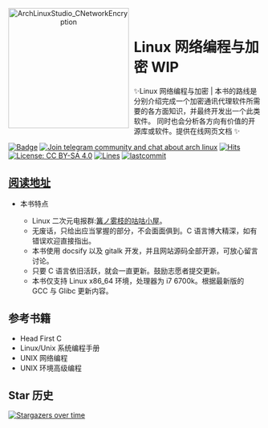 <p align="center">
<img width="240" height="240" align="left" style="float: left; margin: 0 10px 0 0;" src="https://upload.wikimedia.org/wikipedia/commons/thumb/3/35/The_C_Programming_Language_logo.svg/800px-The_C_Programming_Language_logo.svg.png" alt="ArchLinuxStudio_CNetworkEncryption"/>
</br>
<h1>Linux 网络编程与加密 WIP</h1> 
✨Linux 网络编程与加密 | 本书的路线是分别介绍完成一个加密通讯代理软件所需要的各方面知识，并最终开发出一个此类软件。 同时也会分析各方向有价值的开源库或软件。提供在线网页文档 ✨

</p>

[![Badge](https://img.shields.io/badge/link-CProgrammingEssence-%230088cc.svg)](https://archlinuxstudio.github.io/CNetworkEncryption)
[![Join telegram community and chat about arch linux](https://img.shields.io/discord/308323056592486420?label=&logo=telegram&logoColor=ffffff&color=7389D8&labelColor=6A7EC2&cacheSeconds=60)](https://t.me/kdwu1fan)
[![Hits](https://hits.seeyoufarm.com/api/count/incr/badge.svg?url=https%3A%2F%2Fgithub.com%2FArchLinuxStudio%2FCProgrammingEssence&count_bg=%2379C83D&title_bg=%23555555&icon=&icon_color=%23E7E7E7&title=hits&edge_flat=false)](https://hits.seeyoufarm.com)
[![License: CC BY-SA 4.0](https://img.shields.io/badge/License-CC%20BY--SA%204.0-lightgrey.svg)](https://creativecommons.org/licenses/by-sa/4.0/)
[![Lines](https://img.shields.io/tokei/lines/github/ArchLinuxStudio/CNetworkEncryption)](https://img.shields.io/tokei/lines/github/ArchLinuxStudio/CNetworkEncryption)
[![lastcommit](https://img.shields.io/github/last-commit/ArchLinuxStudio/CNetworkEncryption)](https://img.shields.io/github/last-commit/ArchLinuxStudio/CNetworkEncryption)

<!-- shields not support telegram online count now, use sample discord instead temporarily -->

## [阅读地址](https://archlinuxstudio.github.io/LinuxNetworkProgrammingAndEncryption/#/)

- 本书特点

  - Linux 二次元电报群:[篝ノ雾枝的咕咕小屋](https://t.me/kdwu1fan)。
  - 无废话，只给出应当掌握的部分，不会面面俱到。C 语言博大精深，如有错误欢迎直接指出。
  - 本书使用 docsify 以及 gitalk 开发，并且网站源码全部开源，可放心留言讨论。
  - 只要 C 语言依旧活跃，就会一直更新。鼓励志愿者提交更新。
  - 本书仅支持 Linux x86_64 环境，处理器为 i7 6700k。根据最新版的 GCC 与 Glibc 更新内容。

## 参考书籍

- Head First C
- Linux/Unix 系统编程手册
- UNIX 网络编程
- UNIX 环境高级编程

## Star 历史

[![Stargazers over time](https://starchart.cc/ArchLinuxStudio/CNetworkEncryption.svg)](https://starchart.cc/ArchLinuxStudio/CNetworkEncryption)
